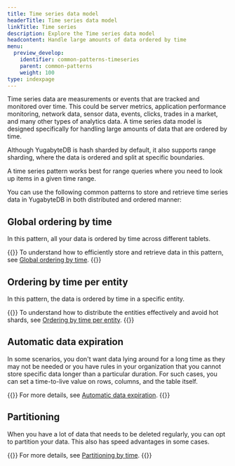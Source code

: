 ```yaml
---
title: Time series data model
headerTitle: Time series data model
linkTitle: Time series
description: Explore the Time series data model
headcontent: Handle large amounts of data ordered by time
menu:
  preview_develop:
    identifier: common-patterns-timeseries
    parent: common-patterns
    weight: 100
type: indexpage
---
```


Time series data are measurements or events that are tracked and monitored over time. This could be server metrics, application performance monitoring, network data, sensor data, events, clicks, trades in a market, and many other types of analytics data. A time series data model is designed specifically for handling large amounts of data that are ordered by time.

Although YugabyteDB is hash sharded by default, it also supports range sharding, where the data is ordered and split at specific boundaries.

A time series pattern works best for range queries where you need to look up items in a given time range.

You can use the following common patterns to store and retrieve time series data in YugabyteDB in both distributed and ordered manner:

## Global ordering by time

In this pattern, all your data is ordered by time across different tablets.

{{<lead link="./global-ordering">}}
To understand how to efficiently store and retrieve data in this pattern, see [Global ordering by time](./global-ordering).
{{</lead>}}

## Ordering by time per entity

In this pattern, the data is ordered by time in a specific entity.

{{<lead link="./ordering-by-entity">}}
To understand how to distribute the entities effectively and avoid hot shards, see [Ordering by time per entity](./ordering-by-entity).
{{</lead>}}

## Automatic data expiration

In some scenarios, you don't want data lying around for a long time as they may not be needed or you have rules in your organization that you cannot store specific data longer than a particular duration. For such cases, you can set a time-to-live value on rows, columns, and the table itself.

{{<lead link="./data-expiry">}}
For more details, see [Automatic data expiration](./data-expiry).
{{</lead>}}

## Partitioning

When you have a lot of data that needs to be deleted regularly, you can opt to partition your data. This also has speed advantages in some cases.

{{<lead link="./data-expiry">}}
For more details, see [Partitioning by time](./partitioning-by-time).
{{</lead>}}
